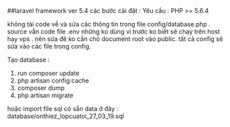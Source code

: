 
##laravel framework  ver 5.4 
các bước cài đặt :
 Yêu cầu : PHP >= 5.6.4 

không tải code về và sửa các thông tin trong file config/database.php . source vẫn code file .env những ko dùng vì trước ko biết sẽ chạy trên host hay vps . nên sửa đê ko cần chỏ document root vào public. tất cả config sẽ sửa vào các file trong config.

Tạo database : 
1. run composer update
2. php artisan config:cache 
3. composer dump
4. php artisan migrate

hoặc import file sql có sẵn data ở đây : database/onthiez_lopcuatoi_27_03_19.sql 



